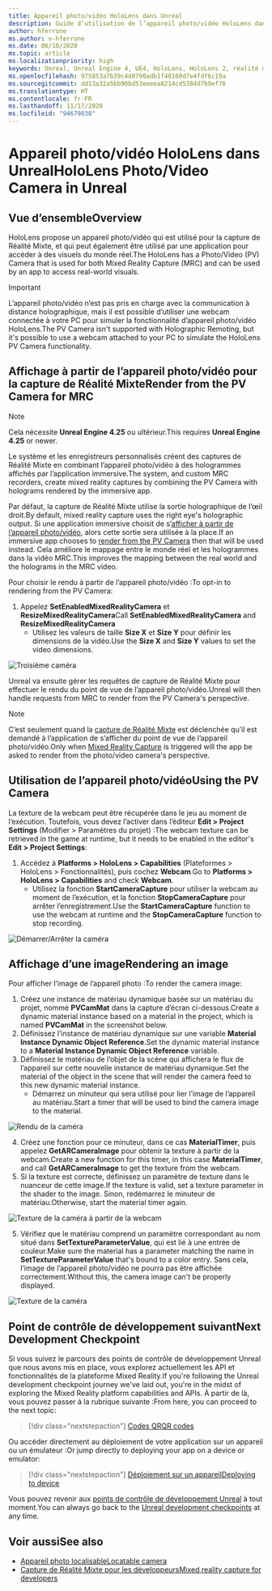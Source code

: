 ```yaml
---
title: Appareil photo/vidéo HoloLens dans Unreal
description: Guide d’utilisation de l’appareil photo/vidéo HoloLens dans Unreal
author: hferrone
ms.author: v-hferrone
ms.date: 06/10/2020
ms.topic: article
ms.localizationpriority: high
keywords: Unreal, Unreal Engine 4, UE4, HoloLens, HoloLens 2, réalité mixte, développement, fonctionnalités, documentation, guides, hologrammes, caméra, caméra photo/vidéo, capture de réalité mixte, casque de réalité mixte, casque windows mixed reality, casque de réalité virtuelle
ms.openlocfilehash: 975853a7b39c4d8790adb1f48160d7e4fdf6c19a
ms.sourcegitcommit: dd13a32a5bb90bd53eeeea8214cd5384d7b9ef76
ms.translationtype: HT
ms.contentlocale: fr-FR
ms.lasthandoff: 11/17/2020
ms.locfileid: "94679038"
---
```

# <a name="hololens-photovideo-camera-in-unreal"></a><span data-ttu-id="4b2f0-104">Appareil photo/vidéo HoloLens dans Unreal</span><span class="sxs-lookup"><span data-stu-id="4b2f0-104">HoloLens Photo/Video Camera in Unreal</span></span>

## <a name="overview"></a><span data-ttu-id="4b2f0-105">Vue d’ensemble</span><span class="sxs-lookup"><span data-stu-id="4b2f0-105">Overview</span></span>

<span data-ttu-id="4b2f0-106">HoloLens propose un appareil photo/vidéo qui est utilisé pour la capture de Réalité Mixte, et qui peut également être utilisé par une application pour accéder à des visuels du monde réel.</span><span class="sxs-lookup"><span data-stu-id="4b2f0-106">The HoloLens has a Photo/Video (PV) Camera that is used for both Mixed Reality Capture (MRC) and can be used by an app to access real-world visuals.</span></span> 

> [!IMPORTANT]
> <span data-ttu-id="4b2f0-107">L’appareil photo/vidéo n’est pas pris en charge avec la communication à distance holographique, mais il est possible d’utiliser une webcam connectée à votre PC pour simuler la fonctionnalité d’appareil photo/vidéo HoloLens.</span><span class="sxs-lookup"><span data-stu-id="4b2f0-107">The PV Camera isn't supported with Holographic Remoting, but it's possible to use a webcam attached to your PC to simulate the HoloLens PV Camera functionality.</span></span>

## <a name="render-from-the-pv-camera-for-mrc"></a><span data-ttu-id="4b2f0-108">Affichage à partir de l’appareil photo/vidéo pour la capture de Réalité Mixte</span><span class="sxs-lookup"><span data-stu-id="4b2f0-108">Render from the PV Camera for MRC</span></span>

> [!NOTE]
> <span data-ttu-id="4b2f0-109">Cela nécessite **Unreal Engine 4.25** ou ultérieur.</span><span class="sxs-lookup"><span data-stu-id="4b2f0-109">This requires **Unreal Engine 4.25** or newer.</span></span>

<span data-ttu-id="4b2f0-110">Le système et les enregistreurs personnalisés créent des captures de Réalité Mixte en combinant l’appareil photo/vidéo à des hologrammes affichés par l’application immersive.</span><span class="sxs-lookup"><span data-stu-id="4b2f0-110">The system, and custom MRC recorders, create mixed reality captures by combining the PV Camera with holograms rendered by the immersive app.</span></span>

<span data-ttu-id="4b2f0-111">Par défaut, la capture de Réalité Mixte utilise la sortie holographique de l’œil droit.</span><span class="sxs-lookup"><span data-stu-id="4b2f0-111">By default, mixed reality capture uses the right eye's holographic output.</span></span> <span data-ttu-id="4b2f0-112">Si une application immersive choisit de s’[afficher à partir de l’appareil photo/vidéo](../platform-capabilities-and-apis/mixed-reality-capture-for-developers.md#render-from-the-pv-camera-opt-in), alors cette sortie sera utilisée à la place.</span><span class="sxs-lookup"><span data-stu-id="4b2f0-112">If an immersive app chooses to [render from the PV Camera](../platform-capabilities-and-apis/mixed-reality-capture-for-developers.md#render-from-the-pv-camera-opt-in) then that will be used instead.</span></span> <span data-ttu-id="4b2f0-113">Cela améliore le mappage entre le monde réel et les hologrammes dans la vidéo MRC.</span><span class="sxs-lookup"><span data-stu-id="4b2f0-113">This improves the mapping between the real world and the holograms in the MRC video.</span></span>

<span data-ttu-id="4b2f0-114">Pour choisir le rendu à partir de l’appareil photo/vidéo :</span><span class="sxs-lookup"><span data-stu-id="4b2f0-114">To opt-in to rendering from the PV Camera:</span></span>

1. <span data-ttu-id="4b2f0-115">Appelez **SetEnabledMixedRealityCamera** et **ResizeMixedRealityCamera**</span><span class="sxs-lookup"><span data-stu-id="4b2f0-115">Call **SetEnabledMixedRealityCamera** and **ResizeMixedRealityCamera**</span></span>
    * <span data-ttu-id="4b2f0-116">Utilisez les valeurs de taille **Size X** et **Size Y** pour définir les dimensions de la vidéo.</span><span class="sxs-lookup"><span data-stu-id="4b2f0-116">Use the **Size X** and **Size Y** values to set the video dimensions.</span></span>

![Troisième caméra](../platform-capabilities-and-apis/images/unreal-camera-3rd.PNG)

<span data-ttu-id="4b2f0-118">Unreal va ensuite gérer les requêtes de capture de Réalité Mixte pour effectuer le rendu du point de vue de l’appareil photo/vidéo.</span><span class="sxs-lookup"><span data-stu-id="4b2f0-118">Unreal will then handle requests from MRC to render from the PV Camera's perspective.</span></span>

> [!NOTE]
> <span data-ttu-id="4b2f0-119">C’est seulement quand la [capture de Réalité Mixte](../../mixed-reality-capture.md) est déclenchée qu’il est demandé à l’application de s’afficher du point de vue de l’appareil photo/vidéo.</span><span class="sxs-lookup"><span data-stu-id="4b2f0-119">Only when [Mixed Reality Capture](../../mixed-reality-capture.md) is triggered will the app be asked to render from the photo/video camera's perspective.</span></span>

## <a name="using-the-pv-camera"></a><span data-ttu-id="4b2f0-120">Utilisation de l’appareil photo/vidéo</span><span class="sxs-lookup"><span data-stu-id="4b2f0-120">Using the PV Camera</span></span>

<span data-ttu-id="4b2f0-121">La texture de la webcam peut être récupérée dans le jeu au moment de l’exécution. Toutefois, vous devez l’activer dans l’éditeur **Edit > Project Settings** (Modifier > Paramètres du projet) :</span><span class="sxs-lookup"><span data-stu-id="4b2f0-121">The webcam texture can be retrieved in the game at runtime, but it needs to be enabled in the editor's **Edit > Project Settings**:</span></span>
1. <span data-ttu-id="4b2f0-122">Accédez à **Platforms > HoloLens > Capabilities** (Plateformes > HoloLens > Fonctionnalités), puis cochez **Webcam**.</span><span class="sxs-lookup"><span data-stu-id="4b2f0-122">Go to **Platforms > HoloLens > Capabilities** and check **Webcam**.</span></span>
    * <span data-ttu-id="4b2f0-123">Utilisez la fonction **StartCameraCapture** pour utiliser la webcam au moment de l’exécution, et la fonction **StopCameraCapture** pour arrêter l’enregistrement.</span><span class="sxs-lookup"><span data-stu-id="4b2f0-123">Use the **StartCameraCapture** function to use the webcam at runtime and the **StopCameraCapture** function to stop recording.</span></span>

![Démarrer/Arrêter la caméra](images/unreal-camera-startstop.PNG)

## <a name="rendering-an-image"></a><span data-ttu-id="4b2f0-125">Affichage d’une image</span><span class="sxs-lookup"><span data-stu-id="4b2f0-125">Rendering an image</span></span>
<span data-ttu-id="4b2f0-126">Pour afficher l’image de l’appareil photo :</span><span class="sxs-lookup"><span data-stu-id="4b2f0-126">To render the camera image:</span></span>
1. <span data-ttu-id="4b2f0-127">Créez une instance de matériau dynamique basée sur un matériau du projet, nommé **PVCamMat** dans la capture d’écran ci-dessous.</span><span class="sxs-lookup"><span data-stu-id="4b2f0-127">Create a dynamic material instance based on a material in the project, which is named **PVCamMat** in the screenshot below.</span></span>  
2. <span data-ttu-id="4b2f0-128">Définissez l’instance de matériau dynamique sur une variable **Material Instance Dynamic Object Reference**.</span><span class="sxs-lookup"><span data-stu-id="4b2f0-128">Set the dynamic material instance to a **Material Instance Dynamic Object Reference** variable.</span></span>  
3. <span data-ttu-id="4b2f0-129">Définissez le matériau de l’objet de la scène qui affichera le flux de l’appareil sur cette nouvelle instance de matériau dynamique.</span><span class="sxs-lookup"><span data-stu-id="4b2f0-129">Set the material of the object in the scene that will render the camera feed to this new dynamic material instance.</span></span>
    * <span data-ttu-id="4b2f0-130">Démarrez un minuteur qui sera utilisé pour lier l’image de l’appareil au matériau.</span><span class="sxs-lookup"><span data-stu-id="4b2f0-130">Start a timer that will be used to bind the camera image to the material.</span></span>

![Rendu de la caméra](images/unreal-camera-render.PNG)

4. <span data-ttu-id="4b2f0-132">Créez une fonction pour ce minuteur, dans ce cas **MaterialTimer**, puis appelez **GetARCameraImage** pour obtenir la texture à partir de la webcam.</span><span class="sxs-lookup"><span data-stu-id="4b2f0-132">Create a new function for this timer, in this case **MaterialTimer**, and call **GetARCameraImage** to get the texture from the webcam.</span></span>  
5. <span data-ttu-id="4b2f0-133">Si la texture est correcte, définissez un paramètre de texture dans le nuanceur de cette image.</span><span class="sxs-lookup"><span data-stu-id="4b2f0-133">If the texture is valid, set a texture parameter in the shader to the image.</span></span>  <span data-ttu-id="4b2f0-134">Sinon, redémarrez le minuteur de matériau.</span><span class="sxs-lookup"><span data-stu-id="4b2f0-134">Otherwise, start the material timer again.</span></span>

![Texture de la caméra à partir de la webcam](images/unreal-camera-texture.PNG)

5. <span data-ttu-id="4b2f0-136">Vérifiez que le matériau comprend un paramètre correspondant au nom situé dans **SetTextureParameterValue**, qui est lié à une entrée de couleur.</span><span class="sxs-lookup"><span data-stu-id="4b2f0-136">Make sure the material has a parameter matching the name in **SetTextureParameterValue** that's bound to a color entry.</span></span> <span data-ttu-id="4b2f0-137">Sans cela, l’image de l’appareil photo/vidéo ne pourra pas être affichée correctement.</span><span class="sxs-lookup"><span data-stu-id="4b2f0-137">Without this, the camera image can't be properly displayed.</span></span>

![Texture de la caméra](images/unreal-camera-material.PNG)

## <a name="next-development-checkpoint"></a><span data-ttu-id="4b2f0-139">Point de contrôle de développement suivant</span><span class="sxs-lookup"><span data-stu-id="4b2f0-139">Next Development Checkpoint</span></span>

<span data-ttu-id="4b2f0-140">Si vous suivez le parcours des points de contrôle de développement Unreal que nous avons mis en place, vous explorez actuellement les API et fonctionnalités de la plateforme Mixed Reality.</span><span class="sxs-lookup"><span data-stu-id="4b2f0-140">If you're following the Unreal development checkpoint journey we've laid out, you're in the midst of exploring the Mixed Reality platform capabilities and APIs.</span></span> <span data-ttu-id="4b2f0-141">À partir de là, vous pouvez passer à la rubrique suivante :</span><span class="sxs-lookup"><span data-stu-id="4b2f0-141">From here, you can proceed to the next topic:</span></span>

> [!div class="nextstepaction"]
> [<span data-ttu-id="4b2f0-142">Codes QR</span><span class="sxs-lookup"><span data-stu-id="4b2f0-142">QR codes</span></span>](unreal-qr-codes.md)

<span data-ttu-id="4b2f0-143">Ou accéder directement au déploiement de votre application sur un appareil ou un émulateur :</span><span class="sxs-lookup"><span data-stu-id="4b2f0-143">Or jump directly to deploying your app on a device or emulator:</span></span>

> [!div class="nextstepaction"]
> [<span data-ttu-id="4b2f0-144">Déploiement sur un appareil</span><span class="sxs-lookup"><span data-stu-id="4b2f0-144">Deploying to device</span></span>](unreal-deploying.md)

<span data-ttu-id="4b2f0-145">Vous pouvez revenir aux [points de contrôle de développement Unreal](unreal-development-overview.md#3-platform-capabilities-and-apis) à tout moment.</span><span class="sxs-lookup"><span data-stu-id="4b2f0-145">You can always go back to the [Unreal development checkpoints](unreal-development-overview.md#3-platform-capabilities-and-apis) at any time.</span></span>

## <a name="see-also"></a><span data-ttu-id="4b2f0-146">Voir aussi</span><span class="sxs-lookup"><span data-stu-id="4b2f0-146">See also</span></span>
* [<span data-ttu-id="4b2f0-147">Appareil photo localisable</span><span class="sxs-lookup"><span data-stu-id="4b2f0-147">Locatable camera</span></span>](../platform-capabilities-and-apis/locatable-camera.md)
* [<span data-ttu-id="4b2f0-148">Capture de Réalité Mixte pour les développeurs</span><span class="sxs-lookup"><span data-stu-id="4b2f0-148">Mixed reality capture for developers</span></span>](../platform-capabilities-and-apis/mixed-reality-capture-for-developers.md)
